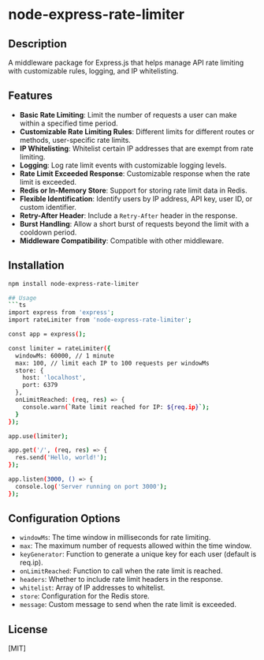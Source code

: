 # node-express-rate-limiter

## Description

A middleware package for Express.js that helps manage API rate limiting with customizable rules, logging, and IP whitelisting.

## Features

- **Basic Rate Limiting**: Limit the number of requests a user can make within a specified time period.
- **Customizable Rate Limiting Rules**: Different limits for different routes or methods, user-specific rate limits.
- **IP Whitelisting**: Whitelist certain IP addresses that are exempt from rate limiting.
- **Logging**: Log rate limit events with customizable logging levels.
- **Rate Limit Exceeded Response**: Customizable response when the rate limit is exceeded.
- **Redis or In-Memory Store**: Support for storing rate limit data in Redis.
- **Flexible Identification**: Identify users by IP address, API key, user ID, or custom identifier.
- **Retry-After Header**: Include a `Retry-After` header in the response.
- **Burst Handling**: Allow a short burst of requests beyond the limit with a cooldown period.
- **Middleware Compatibility**: Compatible with other middleware.

## Installation

```bash
npm install node-express-rate-limiter

## Usage
```ts
import express from 'express';
import rateLimiter from 'node-express-rate-limiter';

const app = express();

const limiter = rateLimiter({
  windowMs: 60000, // 1 minute
  max: 100, // limit each IP to 100 requests per windowMs
  store: {
    host: 'localhost',
    port: 6379
  },
  onLimitReached: (req, res) => {
    console.warn(`Rate limit reached for IP: ${req.ip}`);
  }
});

app.use(limiter);

app.get('/', (req, res) => {
  res.send('Hello, world!');
});

app.listen(3000, () => {
  console.log('Server running on port 3000');
});
```
## Configuration Options
- `windowMs`: The time window in milliseconds for rate limiting.
- `max`: The maximum number of requests allowed within the time window.
- `keyGenerator`: Function to generate a unique key for each user (default is req.ip).
- `onLimitReached`: Function to call when the rate limit is reached.
- `headers`: Whether to include rate limit headers in the response.
- `whitelist`: Array of IP addresses to whitelist.
- `store`: Configuration for the Redis store.
- `message`: Custom message to send when the rate limit is exceeded.

## License
[MIT]